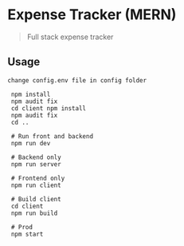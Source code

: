 # Expense Tracker (MERN)

> Full stack expense tracker

## Usage

```
change config.env file in config folder
```

```
 npm install
 npm audit fix
 cd client npm install
 npm audit fix
 cd ..

 # Run front and backend
 npm run dev

 # Backend only
 npm run server

 # Frontend only
 npm run client

 # Build client
 cd client
 npm run build

 # Prod
 npm start
```
